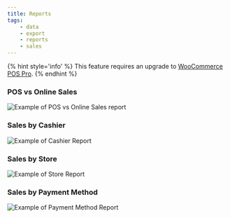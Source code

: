 ```yaml
---
title: Reports
tags: 
	- data
	- export
	- reports
	- sales
---
```


{% hint style='info' %}
This feature requires an upgrade to [WooCommerce POS Pro](http://wcpos.com/pro).
{% endhint %}

### POS vs Online Sales

![Example of POS vs Online Sales report](https://wcpos.com/wp-content/uploads/2015/06/sales-report-1024x1019.png "Example of POS vs Online Sales report")

### Sales by Cashier

![Example of Cashier Report](https://wcpos.com/wp-content/uploads/2015/06/cashier-report-1024x768.png "Example of Cashier Report")

### Sales by Store

![Example of Store Report](https://wcpos.com/wp-content/uploads/2015/06/store-report-1024x763.png "Example of Store Report")

### Sales by Payment Method

![Example of Payment Method Report](https://wcpos.com/wp-content/uploads/2015/06/gateway-report-1024x767.png "Example of Payment Method Report")